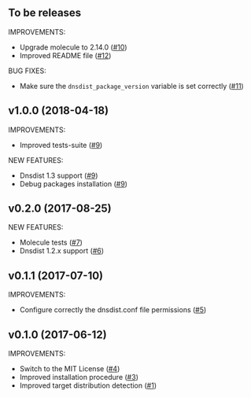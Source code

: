 ## To be releases

IMPROVEMENTS:
- Upgrade molecule to 2.14.0 ([\#10](https://github.com/PowerDNS/dnsdist-ansible/pull/10))
- Improved README file ([\#12](https://github.com/PowerDNS/dnsdist-ansible/pull/12))

BUG FIXES:
- Make sure the `dnsdist_package_version` variable is set correctly ([\#11](https://github.com/PowerDNS/dnsdist-ansible/pull/11))

## v1.0.0 (2018-04-18)

IMPROVEMENTS:
- Improved tests-suite ([\#9](https://github.com/PowerDNS/dnsdist-ansible/pull/9))

NEW FEATURES:
- Dnsdist 1.3 support ([\#9](https://github.com/PowerDNS/dnsdist-ansible/pull/9))
- Debug packages installation ([\#9](https://github.com/PowerDNS/dnsdist-ansible/pull/9))

## v0.2.0 (2017-08-25)

NEW FEATURES:
- Molecule tests ([\#7](https://github.com/PowerDNS/dnsdist-ansible/pull/7))
- Dnsdist 1.2.x support ([\#6](https://github.com/PowerDNS/dnsdist-ansible/pull/6))

## v0.1.1 (2017-07-10)

IMPROVEMENTS:
- Configure correctly the dnsdist.conf file permissions ([\#5](https://github.com/PowerDNS/dnsdist-ansible/pull/5))

## v0.1.0 (2017-06-12)

IMPROVEMENTS:
- Switch to the MIT License ([\#4](https://github.com/PowerDNS/dnsdist-ansible/pull/4))
- Improved installation procedure ([\#3](https://github.com/PowerDNS/dnsdist-ansible/pull/3))
- Improved target distribution detection ([\#1](https://github.com/PowerDNS/dnsdist-ansible/pull/1))
